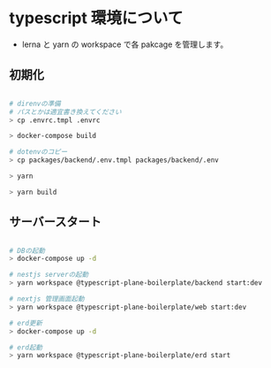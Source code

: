 # typescript 環境について

- lerna と yarn の workspace で各 pakcage を管理します。

## 初期化

```bash

# direnvの準備
# パスとかは適宜書き換えてください
> cp .envrc.tmpl .envrc

> docker-compose build

# dotenvのコピー
> cp packages/backend/.env.tmpl packages/backend/.env

> yarn

> yarn build
```

## サーバースタート

```bash

# DBの起動
> docker-compose up -d

# nestjs serverの起動
> yarn workspace @typescript-plane-boilerplate/backend start:dev

# nextjs 管理画面起動
> yarn workspace @typescript-plane-boilerplate/web start:dev

# erd更新
> docker-compose up -d

# erd起動
> yarn workspace @typescript-plane-boilerplate/erd start
```
